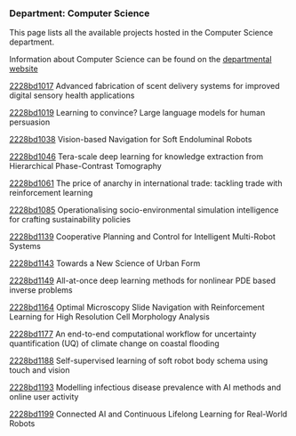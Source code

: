 ### Department: Computer Science

This page lists all the available projects hosted in the Computer Science department.

Information about Computer Science can be found on the [departmental website](https://www.ucl.ac.uk/computer-science)

[2228bd1017](../projects/2228bd1017.md) Advanced fabrication of scent delivery systems for improved digital sensory health applications

[2228bd1019](../projects/2228bd1019.md) Learning to convince? Large language models for human persuasion

[2228bd1038](../projects/2228bd1038.md) Vision-based Navigation for Soft Endoluminal Robots

[2228bd1046](../projects/2228bd1046.md) Tera-scale deep learning for knowledge extraction from Hierarchical Phase-Contrast Tomography

[2228bd1061](../projects/2228bd1061.md) The price of anarchy in international trade: tackling trade with reinforcement learning

[2228bd1085](../projects/2228bd1085.md) Operationalising socio-environmental simulation intelligence for crafting sustainability policies

[2228bd1139](../projects/2228bd1139.md) Cooperative Planning and Control for Intelligent Multi-Robot Systems

[2228bd1143](../projects/2228bd1143.md) Towards a New Science of Urban Form

[2228bd1149](../projects/2228bd1149.md) All-at-once deep learning methods for nonlinear PDE based inverse problems

[2228bd1164](../projects/2228bd1164.md) Optimal Microscopy Slide Navigation with Reinforcement Learning for High Resolution Cell Morphology Analysis

[2228bd1177](../projects/2228bd1177.md) An end-to-end computational workflow for uncertainty quantification (UQ) of climate change on coastal flooding

[2228bd1188](../projects/2228bd1188.md) Self-supervised learning of soft robot body schema using touch and vision

[2228bd1193](../projects/2228bd1193.md) Modelling infectious disease prevalence with AI methods and online user activity

[2228bd1199](../projects/2228bd1199.md) Connected AI and Continuous Lifelong Learning for Real-World Robots